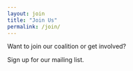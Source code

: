```yaml
---
layout: join
title: "Join Us"
permalink: /join/
---
```


Want to join our coalition or get involved?

Sign up for our mailing list.


